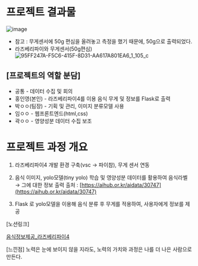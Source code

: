 # 프로젝트 결과물

![image](https://user-images.githubusercontent.com/80932397/142378323-7c306e40-fe96-4f0f-b798-80fe49c53df3.png)
- 참고 : 무게센서에 50g 편심을 올려놓고 측정을 했기 때문에, 50g으로 출력되었다.
- 라즈베리파이와 무게센서(50g편심)
![95FF247A-F5C6-415F-8D31-AA617A801EA6_1_105_c](https://user-images.githubusercontent.com/80932397/142379120-d4420e09-f770-4a33-bf1f-a3a1f12cd55e.jpeg)


## [프로젝트의 역할 분담]

- 공통 - 데이터 수집 및 회의
- 홍인영(본인) - 라즈베리파이4를 이용 음식 무게 및 정보를 Flask로 출력
- 박ㅇㅇ(팀장) - 기획 및 관리, 이미지 분류모델 사용
- 임ㅇㅇ - 웹프론트엔드(html,css)
- 곽ㅇㅇ - 영양성분 데이터 수집 보조

# 프로젝트 과정 개요

1. 라즈베리파이4
개발 환경 구축(vsc → 파이참), 무게 센서 연동

2. 음식 이미지, yolo모델(tiny yolo) 학습 및 영양성분 데이터를 활용하여
음식라벨 → 그에 대한 정보 출력
출처 : [https://aihub.or.kr/aidata/30747](https://aihub.or.kr/aidata/30747)

3. Flask 로 yolo모델을 이용해 음식 분류 후  무게를 적용하여, 사용자에게 정보를 제공

[노션링크]

[음식정보제공_라즈베리파이4](https://www.notion.so/_-4-36891491e0e24997bfeef5426270e946)

[느낀점]
노력은 눈에 보이지 않을 지라도, 노력의 가치와 과정은 나를 더 나은 사람으로 만든다.
